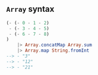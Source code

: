 ## `Array` syntax

```elm
(- (- 0 - 1 - 2)
 - (- 3 - 4 - 5)
 - (- 6 - 7 - 8)
)
    |> Array.concatMap Array.sum
    |> Array.map String.fromInt
--> - "3"
--> - "12"
--> - "21"
```

